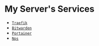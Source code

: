 # My Server's Services



- [`Traefik`](https://doc.traefik.io/traefik/)
- [`Bitwarden`](https://github.com/dani-garcia/vaultwarden)
- [`Portainer`](https://docs.portainer.io/v/ce-2.11/)
- [`Nps`](https://ehang-io.github.io/nps/#/?id=nps)
